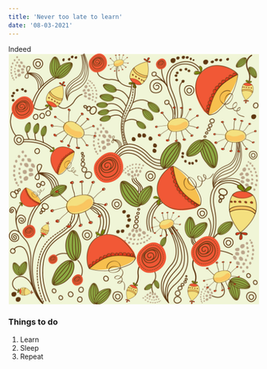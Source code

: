 ```yaml
---
title: 'Never too late to learn'
date: '08-03-2021'
---
```

Indeed
![flower](./flower.jpg)

### Things to do
1. Learn
2. Sleep
3. Repeat
